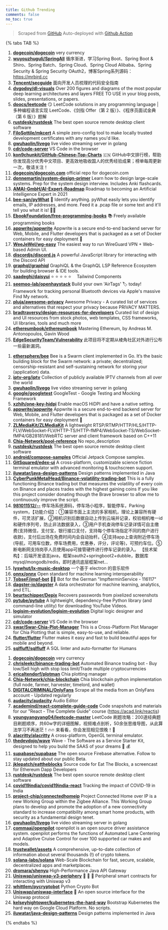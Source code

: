 ```yaml
---
title: Github Trending
comments: false
no_toc: true
---
```


> Scraped from [GitHub](https://github.com/trending)
Auto-deployed with [Github Action](https://docs.github.com/en/actions)

{% tabs TAB %}
<!-- tab Daily -->
1. [**dogecoin/dogecoin**](https://github.com/dogecoin/dogecoin)
very currency
2. [**wuyouzhuguli/SpringAll**](https://github.com/wuyouzhuguli/SpringAll)
循序渐进，学习Spring Boot、Spring Boot & Shiro、Spring Batch、Spring Cloud、Spring Cloud Alibaba、Spring Security & Spring Security OAuth2，博客Spring系列源码：https://mrbird.cc
3. [**Tencent/secguide**](https://github.com/Tencent/secguide)
面向开发人员梳理的代码安全指南
4. [**dvgodoy/dl-visuals**](https://github.com/dvgodoy/dl-visuals)
Over 200 figures and diagrams of the most popular deep learning architectures and layers FREE TO USE in your blog posts, slides, presentations, or papers.
5. [**doocs/leetcode**](https://github.com/doocs/leetcode)
😏 LeetCode solutions in any programming language | 多种编程语言实现 LeetCode、《剑指 Offer（第 2 版）》、《程序员面试金典（第 6 版）》题解
6. [**rustdesk/rustdesk**](https://github.com/rustdesk/rustdesk)
The best open source remote desktop client software
7. [**FiloSottile/mkcert**](https://github.com/FiloSottile/mkcert)
A simple zero-config tool to make locally trusted development certificates with any names you'd like.
8. [**gwuhaolin/livego**](https://github.com/gwuhaolin/livego)
live video streaming server in golang
9. [**cdr/code-server**](https://github.com/cdr/code-server)
VS Code in the browser
10. [**kon9chunkit/GitHub-Chinese-Top-Charts**](https://github.com/kon9chunkit/GitHub-Chinese-Top-Charts)
🇨🇳 GitHub中文排行榜，帮助你发现高分优秀中文项目、更高效地吸收国人的优秀经验成果；榜单每周更新一次，敬请关注！
11. [**dogecoin/dogecoin.com**](https://github.com/dogecoin/dogecoin.com)
official repo for dogecoin.com
12. [**donnemartin/system-design-primer**](https://github.com/donnemartin/system-design-primer)
Learn how to design large-scale systems. Prep for the system design interview. Includes Anki flashcards.
13. [**AMAI-GmbH/AI-Expert-Roadmap**](https://github.com/AMAI-GmbH/AI-Expert-Roadmap)
Roadmap to becoming an Artificial Intelligence Expert in 2021
14. [**bee-san/pyWhat**](https://github.com/bee-san/pyWhat)
🐸 Identify anything. pyWhat easily lets you identify emails, IP addresses, and more. Feed it a .pcap file or some text and it'll tell you what it is! 🧙‍♀️
15. [**EbookFoundation/free-programming-books**](https://github.com/EbookFoundation/free-programming-books)
📚 Freely available programming books
16. [**appwrite/appwrite**](https://github.com/appwrite/appwrite)
Appwrite is a secure end-to-end backend server for Web, Mobile, and Flutter developers that is packaged as a set of Docker containers for easy deployment 🚀
17. [**WeeJeWel/wg-easy**](https://github.com/WeeJeWel/wg-easy)
The easiest way to run WireGuard VPN + Web-based Admin UI.
18. [**discordjs/discord.js**](https://github.com/discordjs/discord.js)
A powerful JavaScript library for interacting with the Discord API
19. [**graphql/graphiql**](https://github.com/graphql/graphiql)
GraphiQL & the GraphQL LSP Reference Ecosystem for building browser & IDE tools.
20. [**saadeghi/daisyui**](https://github.com/saadeghi/daisyui)
⭐️ ⭐️ ⭐️ ⭐️ ⭐️  Tailwind Components
21. [**seemoo-lab/openhaystack**](https://github.com/seemoo-lab/openhaystack)
Build your own 'AirTags' 🏷 today! Framework for tracking personal Bluetooth devices via Apple's massive Find My network.
22. [**pluja/awesome-privacy**](https://github.com/pluja/awesome-privacy)
Awesome Privacy - A curated list of services and alternatives that respect your privacy because PRIVACY MATTERS.
23. [**bradtraversy/design-resources-for-developers**](https://github.com/bradtraversy/design-resources-for-developers)
Curated list of design and UI resources from stock photos, web templates, CSS frameworks, UI libraries, tools and much more
24. [**ethereumbook/ethereumbook**](https://github.com/ethereumbook/ethereumbook)
Mastering Ethereum, by Andreas M. Antonopoulos, Gavin Wood
25. [**EdgeSecurityTeam/Vulnerability**](https://github.com/EdgeSecurityTeam/Vulnerability)
此项目将不定期从棱角社区对外进行公布一些最新漏洞。
<!-- endtab -->
<!-- tab Weekly -->
1. [**ethersphere/bee**](https://github.com/ethersphere/bee)
Bee is a Swarm client implemented in Go. It’s the basic building block for the Swarm network: a private; decentralized; censorship-resistant and self-sustaining network for storing your (application) data.
2. [**iptv-org/iptv**](https://github.com/iptv-org/iptv)
Collection of publicly available IPTV channels from all over the world
3. [**gwuhaolin/livego**](https://github.com/gwuhaolin/livego)
live video streaming server in golang
4. [**google/googletest**](https://github.com/google/googletest)
GoogleTest - Google Testing and Mocking Framework
5. [**xzhih/one-key-hidpi**](https://github.com/xzhih/one-key-hidpi)
Enable macOS HiDPI and have a native setting.
6. [**appwrite/appwrite**](https://github.com/appwrite/appwrite)
Appwrite is a secure end-to-end backend server for Web, Mobile, and Flutter developers that is packaged as a set of Docker containers for easy deployment 🚀
7. [**ZLMediaKit/ZLMediaKit**](https://github.com/ZLMediaKit/ZLMediaKit)
A lightweight RTSP/RTMP/HTTP/HLS/HTTP-FLV/WebSocket-FLV/HTTP-TS/HTTP-fMP4/WebSocket-TS/WebSocket-fMP4/GB28181/WebRTC server and client framework based on C++11
8. [**Chia-Network/pool-reference**](https://github.com/Chia-Network/pool-reference)
No repo_description
9. [**rustdesk/rustdesk**](https://github.com/rustdesk/rustdesk)
The best open source remote desktop client software
10. [**android/compose-samples**](https://github.com/android/compose-samples)
Official Jetpack Compose samples.
11. [**GitSquared/edex-ui**](https://github.com/GitSquared/edex-ui)
A cross-platform, customizable science fiction terminal emulator with advanced monitoring & touchscreen support.
12. [**iluwatar/java-design-patterns**](https://github.com/iluwatar/java-design-patterns)
Design patterns implemented in Java
13. [**CyberPunkMetalHead/Binance-volatility-trading-bot**](https://github.com/CyberPunkMetalHead/Binance-volatility-trading-bot)
This is a fully functioning Binance trading bot that measures the volatility of every coin on Binance and places trades with the highest gaining coins If you like this project consider donating though the Brave browser to allow me to continuously improve the script.
14. [**981011512/--**](https://github.com/981011512/--)
停车场系统源码，停车场小程序，智能停车，Parking system，【功能介绍】：①兼容市面上主流的多家相机，理论上兼容所有硬件，可灵活扩展，②相机识别后数据自动上传到云端并记录，校验相机唯一id和硬件序列号，防止非法数据录入，③用户手机查询停车记录详情可自主缴费(支持微信，支付宝，银行接口支付，支持每个停车场指定不同的商户进行收款)，支付后出场在免费时间内会自动抬杆。④支持app上查询附近停车场(导航，可用车位数，停车场费用，优惠券，评分，评论等)，可预约车位。⑤断电断网支持岗亭人员使用app可接管硬件进行停车记录的录入。 【技术架构】：后端开发语言java，框架oauth2+springboot2+dubble，数据库mysql/mongodb/redis，即时通讯底层框架net…
15. [**lyswhut/lx-music-desktop**](https://github.com/lyswhut/lx-music-desktop)
一个基于 electron 的音乐软件
16. [**onnx/onnx**](https://github.com/onnx/onnx)
Open standard for machine learning interoperability
17. [**TobseF/impf-bot**](https://github.com/TobseF/impf-bot)
💉🤖 Bot for the German "ImpfterminService - 116117"
18. [**dagster-io/dagster**](https://github.com/dagster-io/dagster)
A data orchestrator for machine learning, analytics, and ETL.
19. [**beurtschipper/Depix**](https://github.com/beurtschipper/Depix)
Recovers passwords from pixelized screenshots
20. [**pytube/pytube**](https://github.com/pytube/pytube)
A lightweight, dependency-free Python library (and command-line utility) for downloading YouTube Videos.
21. [**logisim-evolution/logisim-evolution**](https://github.com/logisim-evolution/logisim-evolution)
Digital logic designer and simulator
22. [**cdr/code-server**](https://github.com/cdr/code-server)
VS Code in the browser
23. [**swar/Swar-Chia-Plot-Manager**](https://github.com/swar/Swar-Chia-Plot-Manager)
This is a Cross-Platform Plot Manager for Chia Plotting that is simple, easy-to-use, and reliable.
24. [**flutter/flutter**](https://github.com/flutter/flutter)
Flutter makes it easy and fast to build beautiful apps for mobile and beyond.
25. [**sqlfluff/sqlfluff**](https://github.com/sqlfluff/sqlfluff)
A SQL linter and auto-formatter for Humans
<!-- endtab -->
<!-- tab Monthly -->
1. [**dogecoin/dogecoin**](https://github.com/dogecoin/dogecoin)
very currency
2. [**chrisleekr/binance-trading-bot**](https://github.com/chrisleekr/binance-trading-bot)
Automated Binance trading bot - Buy low/Sell high with stop loss limit/Trade multiple cryptocurrencies
3. [**ericaltendorf/plotman**](https://github.com/ericaltendorf/plotman)
Chia plotting manager
4. [**Chia-Network/chia-blockchain**](https://github.com/Chia-Network/chia-blockchain)
Chia blockchain python implementation (full node, farmer, harvester, timelord, and wallet)
5. [**DIGITALCRIMINAL/OnlyFans**](https://github.com/DIGITALCRIMINAL/OnlyFans)
Scrape all the media from an OnlyFans account - Updated regularly
6. [**audacity/audacity**](https://github.com/audacity/audacity)
Audio Editor
7. [**academind/react-complete-guide-code**](https://github.com/academind/react-complete-guide-code)
Code snapshots and materials for our "React - The Complete Guide" course (https://acad.link/reactjs)
8. [**youngyangyang04/leetcode-master**](https://github.com/youngyangyang04/leetcode-master)
LeetCode 刷题攻略：200道经典题目刷题顺序，共60w字的详细图解，视频难点剖析，50余张思维导图，从此算法学习不再迷茫！🔥🔥 来看看，你会发现相见恨晚！🚀
9. [**alacritty/alacritty**](https://github.com/alacritty/alacritty)
A cross-platform, OpenGL terminal emulator.
10. [**thedevdojo/wave**](https://github.com/thedevdojo/wave)
Wave - The Software as a Service Starter Kit, designed to help you build the SAAS of your dreams 🚀 💰
11. [**supabase/supabase**](https://github.com/supabase/supabase)
The open source Firebase alternative. Follow to stay updated about our public Beta.
12. [**jklepatch/eattheblocks**](https://github.com/jklepatch/eattheblocks)
Source code for Eat The Blocks, a screencast for Ethereum Dapp Developers
13. [**rustdesk/rustdesk**](https://github.com/rustdesk/rustdesk)
The best open source remote desktop client software
14. [**covid19india/covid19india-react**](https://github.com/covid19india/covid19india-react)
Tracking the impact of COVID-19 in India
15. [**project-chip/connectedhomeip**](https://github.com/project-chip/connectedhomeip)
Project Connected Home over IP is a new Working Group within the Zigbee Alliance. This Working Group plans to develop and promote the adoption of a new connectivity standard to increase compatibility among smart home products, with security as a fundamental design tenet.
16. [**gwuhaolin/livego**](https://github.com/gwuhaolin/livego)
live video streaming server in golang
17. [**commaai/openpilot**](https://github.com/commaai/openpilot)
openpilot is an open source driver assistance system. openpilot performs the functions of Automated Lane Centering and Adaptive Cruise Control for over 100 supported car makes and models.
18. [**trustwallet/assets**](https://github.com/trustwallet/assets)
A comprehensive, up-to-date collection of information about several thousands (!) of crypto tokens.
19. [**solana-labs/solana**](https://github.com/solana-labs/solana)
Web-Scale Blockchain for fast, secure, scalable, decentralized apps and marketplaces.
20. [**dromara/shenyu**](https://github.com/dromara/shenyu)
High-Performance Java API Gateway
21. [**Uniswap/uniswap-v3-periphery**](https://github.com/Uniswap/uniswap-v3-periphery)
🦄 🦄 🦄 Peripheral smart contracts for interacting with Uniswap v3
22. [**whittlem/pycryptobot**](https://github.com/whittlem/pycryptobot)
Python Crypto Bot
23. [**Uniswap/uniswap-interface**](https://github.com/Uniswap/uniswap-interface)
🦄 An open source interface for the Uniswap protocol
24. [**kelseyhightower/kubernetes-the-hard-way**](https://github.com/kelseyhightower/kubernetes-the-hard-way)
Bootstrap Kubernetes the hard way on Google Cloud Platform. No scripts.
25. [**iluwatar/java-design-patterns**](https://github.com/iluwatar/java-design-patterns)
Design patterns implemented in Java
<!-- endtab -->
{% endtabs %}
